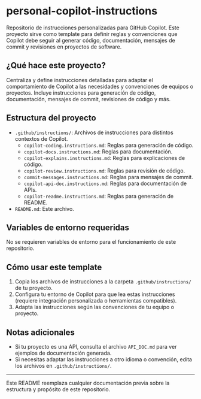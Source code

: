 # personal-copilot-instructions

Repositorio de instrucciones personalizadas para GitHub Copilot. Este proyecto sirve como template para definir reglas y convenciones que Copilot debe seguir al generar código, documentación, mensajes de commit y revisiones en proyectos de software.

## ¿Qué hace este proyecto?

Centraliza y define instrucciones detalladas para adaptar el comportamiento de Copilot a las necesidades y convenciones de equipos o proyectos. Incluye instrucciones para generación de código, documentación, mensajes de commit, revisiones de código y más.

## Estructura del proyecto

- `.github/instructions/`: Archivos de instrucciones para distintos contextos de Copilot.
  - `copilot-coding.instructions.md`: Reglas para generación de código.
  - `copilot-docs.instructions.md`: Reglas para documentación.
  - `copilot-explains.instructions.md`: Reglas para explicaciones de código.
  - `copilot-review.instructions.md`: Reglas para revisión de código.
  - `commit-messages.instructions.md`: Reglas para mensajes de commit.
  - `copilot-api-doc.instructions.md`: Reglas para documentación de APIs.
  - `copilot-readme.instructions.md`: Reglas para generación de README.
- `README.md`: Este archivo.

## Variables de entorno requeridas

No se requieren variables de entorno para el funcionamiento de este repositorio.

## Cómo usar este template

1. Copia los archivos de instrucciones a la carpeta `.github/instructions/` de tu proyecto.
2. Configura tu entorno de Copilot para que lea estas instrucciones (requiere integración personalizada o herramientas compatibles).
3. Adapta las instrucciones según las convenciones de tu equipo o proyecto.

## Notas adicionales

- Si tu proyecto es una API, consulta el archivo `API_DOC.md` para ver ejemplos de documentación generada.
- Si necesitas adaptar las instrucciones a otro idioma o convención, edita los archivos en `.github/instructions/`.

---
Este README reemplaza cualquier documentación previa sobre la estructura y propósito de este repositorio.